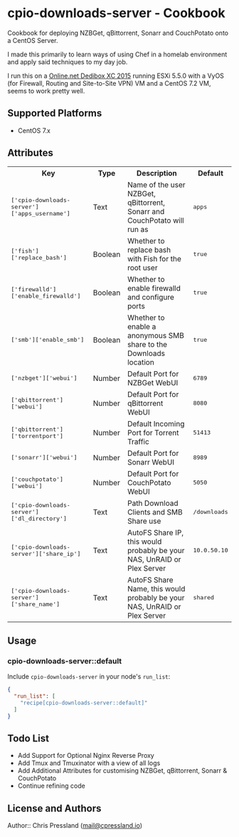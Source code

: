 # cpio-downloads-server - Cookbook

Cookbook for deploying NZBGet, qBittorrent, Sonarr and CouchPotato onto a CentOS Server.

I made this primarily to learn ways of using Chef in a homelab environment and apply said techniques to my day job.

I run this on a [Online.net Dedibox XC 2015](https://www.online.net/en/dedicated-server/dedibox-xc) running ESXi 5.5.0 with a VyOS (for Firewall, Routing and Site-to-Site VPN) VM and a CentOS 7.2 VM, seems to work pretty well.

## Supported Platforms

* CentOS 7.x

## Attributes

<table>
  <tr>
    <th>Key</th>
    <th>Type</th>
    <th>Description</th>
    <th>Default</th>
  </tr>
  <tr>
    <td><tt>['cpio-downloads-server']['apps_username']</tt></td>
    <td>Text</td>
    <td>Name of the user NZBGet, qBittorrent, Sonarr and CouchPotato will run as</td>
    <td><tt>apps</tt></td>
  </tr>
  <tr>
    <td><tt>['fish']['replace_bash']</tt></td>
    <td>Boolean</td>
    <td>Whether to replace bash with Fish for the root user</td>
    <td><tt>true</tt></td>
  </tr>
  <tr>
    <td><tt>['firewalld']['enable_firewalld']</tt></td>
    <td>Boolean</td>
    <td>Whether to enable firewalld and configure ports</td>
    <td><tt>true</tt></td>
  </tr>
  <tr>
    <td><tt>['smb']['enable_smb']</tt></td>
    <td>Boolean</td>
    <td>Whether to enable a anonymous SMB share to the Downloads location</td>
    <td><tt>true</tt></td>
  </tr>
  <tr>
    <td><tt>['nzbget']['webui']</tt></td>
    <td>Number</td>
    <td>Default Port for NZBGet WebUI</td>
    <td><tt>6789</tt></td>
  </tr>
  <tr>
    <td><tt>['qbittorrent']['webui']</tt></td>
    <td>Number</td>
    <td>Default Port for qBittorrent WebUI</td>
    <td><tt>8080</tt></td>
  </tr>
  <tr>
    <td><tt>['qbittorrent']['torrentport']</tt></td>
    <td>Number</td>
    <td>Default Incoming Port for Torrent Traffic</td>
    <td><tt>51413</tt></td>
  </tr>
  <tr>
    <td><tt>['sonarr']['webui']</tt></td>
    <td>Number</td>
    <td>Default Port for Sonarr WebUI</td>
    <td><tt>8989</tt></td>
  </tr>
  <tr>
    <td><tt>['couchpotato']['webui']</tt></td>
    <td>Number</td>
    <td>Default Port for CouchPotato WebUI</td>
    <td><tt>5050</tt></td>
  </tr>
  <tr>
    <td><tt>['cpio-downloads-server']['dl_directory']</tt></td>
    <td>Text</td>
    <td>Path Download Clients and SMB Share use</td>
    <td><tt>/downloads</tt></td>
  </tr>
  <tr>
    <td><tt>['cpio-downloads-server']['share_ip']</tt></td>
    <td>Text</td>
    <td>AutoFS Share IP, this would probably be your NAS, UnRAID or Plex Server</td>
    <td><tt>10.0.50.10</tt></td>
  </tr>
  <tr>
    <td><tt>['cpio-downloads-server']['share_name']</tt></td>
    <td>Text</td>
    <td>AutoFS Share Name, this would probably be your NAS, UnRAID or Plex Server</td>
    <td><tt>shared</tt></td>
  </tr>
</table>

## Usage

### cpio-downloads-server::default

Include `cpio-downloads-server` in your node's `run_list`:

```json
{
  "run_list": [
    "recipe[cpio-downloads-server::default]"
  ]
}
```

## Todo List

* Add Support for Optional Nginx Reverse Proxy
* Add Tmux and Tmuxinator with a view of all logs
* Add Additional Attributes for customising NZBGet, qBittorrent, Sonarr & CouchPotato
* Continue refining code

## License and Authors

Author:: Chris Pressland (mail@cpressland.io)
